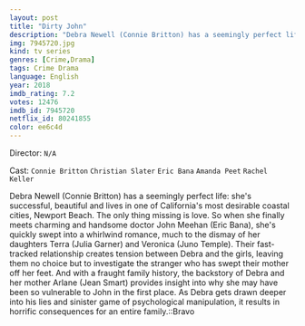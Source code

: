 ```yaml
---
layout: post
title: "Dirty John"
description: "Debra Newell (Connie Britton) has a seemingly perfect life: she's successful, beautiful and lives in one of California's most desirable coastal cities, Newport Beach. The only thing missing is love. So when she finally meets charming and handsome doctor John Meehan (Eric Bana), she's quickly swept into a whirlwind romance, much to the dismay of her daughters Terra (Julia Garner) and Veronica (Juno Temple). Their fast-tracked relationship creates tension between Debra and the girls, leaving them no choice but to investigate the stranger who has swept their mot.."
img: 7945720.jpg
kind: tv series
genres: [Crime,Drama]
tags: Crime Drama 
language: English
year: 2018
imdb_rating: 7.2
votes: 12476
imdb_id: 7945720
netflix_id: 80241855
color: ee6c4d
---
```

Director: `N/A`  

Cast: `Connie Britton` `Christian Slater` `Eric Bana` `Amanda Peet` `Rachel Keller` 

Debra Newell (Connie Britton) has a seemingly perfect life: she's successful, beautiful and lives in one of California's most desirable coastal cities, Newport Beach. The only thing missing is love. So when she finally meets charming and handsome doctor John Meehan (Eric Bana), she's quickly swept into a whirlwind romance, much to the dismay of her daughters Terra (Julia Garner) and Veronica (Juno Temple). Their fast-tracked relationship creates tension between Debra and the girls, leaving them no choice but to investigate the stranger who has swept their mother off her feet. And with a fraught family history, the backstory of Debra and her mother Arlane (Jean Smart) provides insight into why she may have been so vulnerable to John in the first place. As Debra gets drawn deeper into his lies and sinister game of psychological manipulation, it results in horrific consequences for an entire family.::Bravo